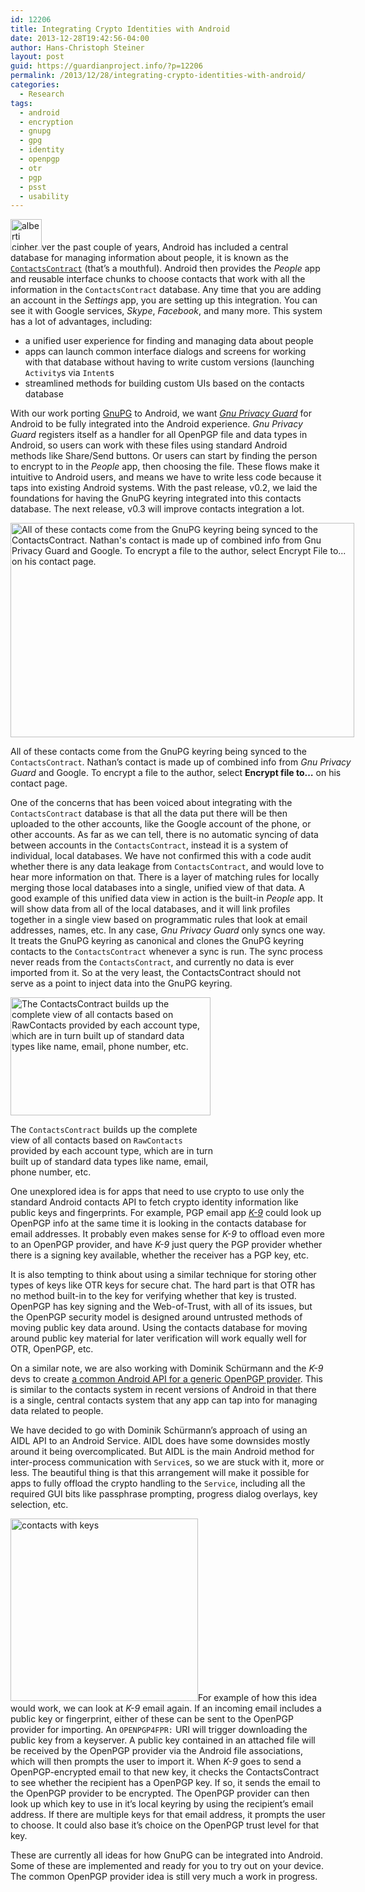 ```yaml
---
id: 12206
title: Integrating Crypto Identities with Android
date: 2013-12-28T19:42:56-04:00
author: Hans-Christoph Steiner
layout: post
guid: https://guardianproject.info/?p=12206
permalink: /2013/12/28/integrating-crypto-identities-with-android/
categories:
  - Research
tags:
  - android
  - encryption
  - gnupg
  - gpg
  - identity
  - openpgp
  - otr
  - pgp
  - psst
  - usability
---
```

[<img src="https://guardianproject.info/wp-content/uploads/2012/10/alberti_cipher_disk-150x150.jpg" alt="alberti cipher disk" width="50" height="50" class="alignleft size-thumbnail wp-image-3079" srcset="https://guardianproject.info/wp-content/uploads/2012/10/alberti_cipher_disk-150x150.jpg 150w, https://guardianproject.info/wp-content/uploads/2012/10/alberti_cipher_disk.jpg 245w" sizes="(max-width: 50px) 100vw, 50px" />](https://en.wikipedia.org/wiki/Alberti_cipher_disk)ver the past couple of years, Android has included a central database for managing information about people, it is known as the <a href="https://developer.android.com/reference/android/provider/ContactsContract.html" target="_blank"><code>ContactsContract</code></a> (that&#8217;s a mouthful). Android then provides the _People_ app and reusable interface chunks to choose contacts that work with all the information in the `ContactsContract` database. Any time that you are adding an account in the _Settings_ app, you are setting up this integration. You can see it with Google services, _Skype_, _Facebook_, and many more. This system has a lot of advantages, including: 

  * a unified user experience for finding and managing data about people
  * apps can launch common interface dialogs and screens for working with that database without having to write custom versions (launching `Activity`s via `Intent`s
  * streamlined methods for building custom UIs based on the contacts database

With our work porting <a href="https://www.gnupg.org/" target="_blank">GnuPG</a> to Android, we want <a href="https://guardianproject.info/code/gnupg/" target="_blank"><em>Gnu Privacy Guard</em></a> for Android to be fully integrated into the Android experience. _Gnu Privacy Guard_ registers itself as a handler for all OpenPGP file and data types in Android, so users can work with these files using standard Android methods like Share/Send buttons. Or users can start by finding the person to encrypt to in the _People_ app, then choosing the file. These flows make it intuitive to Android users, and means we have to write less code because it taps into existing Android systems. With the past release, v0.2, we laid the foundations for having the GnuPG keyring integrated into this contacts database. The next release, v0.3 will improve contacts integration a lot.

<div id="attachment_12225" style="width: 560px" class="wp-caption aligncenter">
  <a href="https://guardianproject.info/wp-content/uploads/2013/12/gpg-contacts-integration.png"><img aria-describedby="caption-attachment-12225" src="https://guardianproject.info/wp-content/uploads/2013/12/gpg-contacts-integration-1024x640.png" alt="All of these contacts come from the GnuPG keyring being synced to the ContactsContract.  Nathan&#039;s contact is made up of combined info from Gnu Privacy Guard and Google. To encrypt a file to the author, select Encrypt File to... on his contact page." width="550" height="343" class="size-large wp-image-12225" srcset="https://guardianproject.info/wp-content/uploads/2013/12/gpg-contacts-integration-1024x640.png 1024w, https://guardianproject.info/wp-content/uploads/2013/12/gpg-contacts-integration-300x187.png 300w" sizes="(max-width: 550px) 100vw, 550px" /></a>
  
  <p id="caption-attachment-12225" class="wp-caption-text">
    All of these contacts come from the GnuPG keyring being synced to the <code>ContactsContract</code>. Nathan&#8217;s contact is made up of combined info from <em>Gnu Privacy Guard</em> and Google. To encrypt a file to the author, select <strong>Encrypt file to&#8230;</strong> on his contact page.
  </p>
</div>

One of the concerns that has been voiced about integrating with the `ContactsContract` database is that all the data put there will be then uploaded to the other accounts, like the Google account of the phone, or other accounts. As far as we can tell, there is no automatic syncing of data between accounts in the `ContactsContract`, instead it is a system of individual, local databases. We have not confirmed this with a code audit whether there is any data leakage from `ContactsContract`, and would love to hear more information on that. There is a layer of matching rules for locally merging those local databases into a single, unified view of that data. A good example of this unified data view in action is the built-in _People_ app. It will show data from all of the local databases, and it will link profiles together in a single view based on programmatic rules that look at email addresses, names, etc. In any case, _Gnu Privacy Guard_ only syncs one way. It treats the GnuPG keyring as canonical and clones the GnuPG keyring contacts to the `ContactsContract` whenever a sync is run. The sync process never reads from the `ContactsContract`, and currently no data is ever imported from it. So at the very least, the ContactsContract should not serve as a point to inject data into the GnuPG keyring.

<div id="attachment_12211" style="width: 330px" class="wp-caption aligncenter">
  <a href="https://guardianproject.info/wp-content/uploads/2013/12/ContactsContract.png"><img aria-describedby="caption-attachment-12211" src="https://guardianproject.info/wp-content/uploads/2013/12/ContactsContract.png" alt="The ContactsContract builds up the complete view of all contacts based on RawContacts provided by each account type, which are in turn built up of standard data types like name, email, phone number, etc." width="320" height="189" class="size-full wp-image-12211" srcset="https://guardianproject.info/wp-content/uploads/2013/12/ContactsContract.png 320w, https://guardianproject.info/wp-content/uploads/2013/12/ContactsContract-300x177.png 300w" sizes="(max-width: 320px) 100vw, 320px" /></a>
  
  <p id="caption-attachment-12211" class="wp-caption-text">
    The <code>ContactsContract</code> builds up the complete view of all contacts based on <code>RawContacts</code> provided by each account type, which are in turn built up of standard data types like name, email, phone number, etc.
  </p>
</div>

One unexplored idea is for apps that need to use crypto to use only the standard Android contacts API to fetch crypto identity information like public keys and fingerprints. For example, PGP email app <a href="https://play.google.com/store/apps/details?id=com.fsck.k9" target="_blank"><em>K-9</em></a> could look up OpenPGP info at the same time it is looking in the contacts database for email addresses. It probably even makes sense for _K-9_ to offload even more to an OpenPGP provider, and have _K-9_ just query the PGP provider whether there is a signing key available, whether the receiver has a PGP key, etc.

It is also tempting to think about using a similar technique for storing other types of keys like OTR keys for secure chat. The hard part is that OTR has no method built-in to the key for verifying whether that key is trusted. OpenPGP has key signing and the Web-of-Trust, with all of its issues, but the OpenPGP security model is designed around untrusted methods of moving public key data around. Using the contacts database for moving around public key material for later verification will work equally well for OTR, OpenPGP, etc.

On a similar note, we are also working with Dominik Schürmann and the _K-9_ devs to create <a href="https://dev.guardianproject.info/projects/gpgandroid/wiki/API_Sketch" target="_blank">a common Android API for a generic OpenPGP provider</a>. This is similar to the contacts system in recent versions of Android in that there is a single, central contacts system that any app can tap into for managing data related to people.

We have decided to go with Dominik Schürmann&#8217;s approach of using an AIDL API to an Android Service. AIDL does have some downsides mostly around it being overcomplicated. But AIDL is the main Android method for inter-process communication with `Service`s, so we are stuck with it, more or less. The beautiful thing is that this arrangement will make it possible for apps to fully offload the crypto handling to the `Service`, including all the required GUI bits like passphrase prompting, progress dialog overlays, key selection, etc.

[<img src="https://guardianproject.info/wp-content/uploads/2013/12/public-key-encryption-cartoon-300x292.jpg" alt="contacts with keys" width="300" height="292" class="alignright size-medium wp-image-12212" srcset="https://guardianproject.info/wp-content/uploads/2013/12/public-key-encryption-cartoon-300x292.jpg 300w, https://guardianproject.info/wp-content/uploads/2013/12/public-key-encryption-cartoon.jpg 414w" sizes="(max-width: 300px) 100vw, 300px" />](http://csunplugged.org/public-key-encryption)For example of how this idea would work, we can look at _K-9_ email again. If an incoming email includes a public key or fingerprint, either of these can be sent to the OpenPGP provider for importing. An `OPENPGP4FPR:` URI will trigger downloading the public key from a keyserver. A public key contained in an attached file will be received by the OpenPGP provider via the Android file associations, which will then prompts the user to import it. When _K-9_ goes to send a OpenPGP-encrypted email to that new key, it checks the ContactsContract to see whether the recipient has a OpenPGP key. If so, it sends the email to the OpenPGP provider to be encrypted. The OpenPGP provider can then look up which key to use in it&#8217;s local keyring by using the recipient&#8217;s email address. If there are multiple keys for that email address, it prompts the user to choose. It could also base it&#8217;s choice on the OpenPGP trust level for that key.

These are currently all ideas for how GnuPG can be integrated into Android. Some of these are implemented and ready for you to try out on your device. The common OpenPGP provider idea is still very much a work in progress.